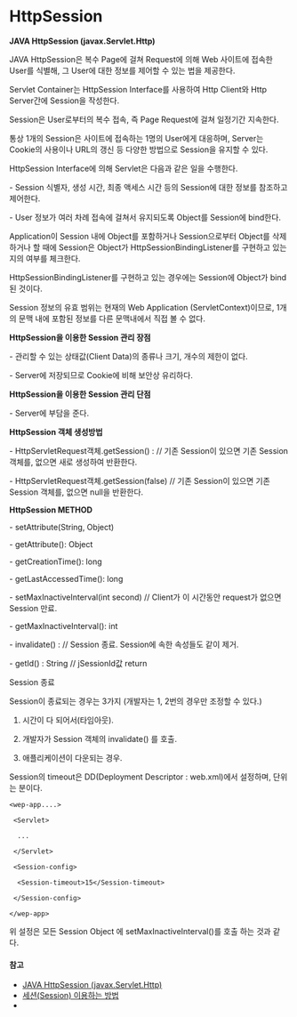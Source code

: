 # HttpSession

**JAVA HttpSession (javax.Servlet.Http)**

 



JAVA HttpSession은 복수 Page에 걸쳐 Request에 의해 Web 사이트에 접속한 User를 식별해, 그 User에 대한 정보를 제어할 수 있는 법을 제공한다.

Servlet Container는 HttpSession Interface를 사용하여 Http Client와 Http Server간에 Session을 작성한다. 

Session은 User로부터의 복수 접속, 즉 Page Request에 걸쳐 일정기간 지속한다. 

통상 1개의 Session은 사이트에 접속하는 1명의 User에게 대응하며, Server는 Cookie의 사용이나 URL의 갱신 등 다양한 방법으로 Session을 유지할 수 있다.

 

 

HttpSession Interface에 의해 Servlet은 다음과 같은 일을 수행한다.

\- Session 식별자, 생성 시간, 최종 액세스 시간 등의 Session에 대한 정보를 참조하고 제어한다.

\- User 정보가 여러 차례 접속에 걸쳐서 유지되도록 Object를 Session에 bind한다.

 

 

Application이 Session 내에 Object를 포함하거나 Session으로부터 Object를 삭제하거나 할 때에 Session은 Object가 HttpSessionBindingListener를 구현하고 있는지의 여부를 체크한다. 

HttpSessionBindingListener를 구현하고 있는 경우에는 Session에 Object가 bind 된 것이다.

Session 정보의 유효 범위는 현재의 Web Application (ServletContext)이므로, 1개의 문맥 내에 포함된 정보를 다른 문맥내에서 직접 볼 수 없다.

 

 

**HttpSession을 이용한 Session 관리 장점**

\- 관리할 수 있는 상태값(Client Data)의 종류나 크기, 개수의 제한이 없다.

\- Server에 저장되므로 Cookie에 비해 보안상 유리하다.

 

**HttpSession을 이용한 Session 관리 단점**

\- Server에 부담을 준다.

 

 

**HttpSession 객체 생성방법**

\- HttpServletRequest객체.getSession() : // 기존 Session이 있으면 기존 Session 객체를, 없으면 새로 생성하여 반환한다.

\- HttpServletRequest객체.getSession(false) // 기존 Session이 있으면 기존 Session 객체를, 없으면 null을 반환한다.

 

**HttpSession METHOD**

\- setAttribute(String, Object)

\- getAttribute(): Object

\- getCreationTime(): long

\- getLastAccessedTime(): long

\- setMaxInactiveInterval(int second) // Client가 이 시간동안 request가 없으면 Session 만료.

\- getMaxInactiveInterval(): int

\- invalidate() : // Session 종료. Session에 속한 속성들도 같이 제거.

\- getId() : String // jSessionId값 return

 

 

Session 종료

Session이 종료되는 경우는 3가지 (개발자는 1, 2번의 경우만 조정할 수 있다.)

1. 시간이 다 되어서(타임아웃).

2. 개발자가 Session 객체의 invalidate() 를 호출.

3. 애플리케이션이 다운되는 경우.

 

 

Session의 timeout은 DD(Deployment Descriptor : web.xml)에서 설정하며, 단위는 분이다.

```
<wep-app....>

 <Servlet>

  ...

 </Servlet>

 <Session-config>

  <Session-timeout>15</Session-timeout> 

 </Session-config>

</wep-app>
```



위 설정은 모든 Session Object 에 setMaxInactiveInterval()를 호출 하는 것과 같다.

#### 참고

- [JAVA HttpSession (javax.Servlet.Http)](https://m.blog.naver.com/PostView.nhn?blogId=rex4314&logNo=206376623&proxyReferer=https:%2F%2Fwww.google.com%2F)
- [세션(Session) 이용하는 방법](https://enai.tistory.com/29)
- 